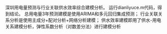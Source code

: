 深圳用电量预测与行业关联供水效率综合建模分析。
运行dianliyuce.m代码，得到结论。
总用电量3年预测建模是使用ARIMA和多元回归集成预测；
行业关联关系分析是使用主成分+配对分析+网络分析建模；
供水效率建模即用了供水-用电关系建模分析，弹性系数分析（对数差分法）进行建模分析
